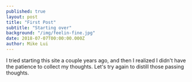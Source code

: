 ```yaml
---
published: true
layout: post
title: "First Post"
subtitle: "Starting over"
background: "/img/feelin-fine.jpg"
date: 2018-07-07T00:00:00.000Z
author: Mike Lui
---
```


I tried starting this site a couple years ago, and then I realized I didn't have the patience to collect my thoughts.
Let's try again to distill those passing thoughts.
